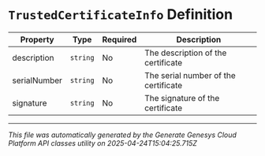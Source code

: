 # `TrustedCertificateInfo` Definition

| Property | Type | Required | Description |
|----------|------|----------|-------------|
| description | `string` | No | The description of the certificate |
| serialNumber | `string` | No | The serial number of the certificate |
| signature | `string` | No | The signature of the certificate |

---

*This file was automatically generated by the Generate Genesys Cloud Platform API classes utility on 2025-04-24T15:04:25.715Z*